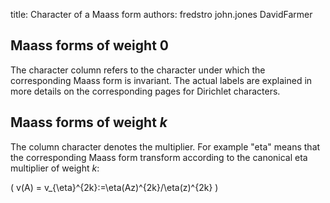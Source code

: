 title: Character of a Maass form
authors:
    fredstro
    john.jones
    DavidFarmer

Maass forms of weight $0$
------------------

The character column refers to the character under which the corresponding Maass form is invariant. The actual labels are explained in more details on the corresponding pages for Dirichlet characters. 


Maass forms of weight $k$
------------------

The column character denotes the multiplier. For example "eta" means that 
the corresponding Maass form transform according to the canonical eta multiplier of weight $k$:


\( v(A) = v_{\eta}^{2k}:=\eta(Az)^{2k}/\eta(z)^{2k} \)
